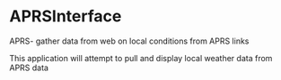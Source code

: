 # APRSInterface
APRS- gather data from web on local conditions from APRS links

This application will attempt to pull and display local weather data from APRS data
